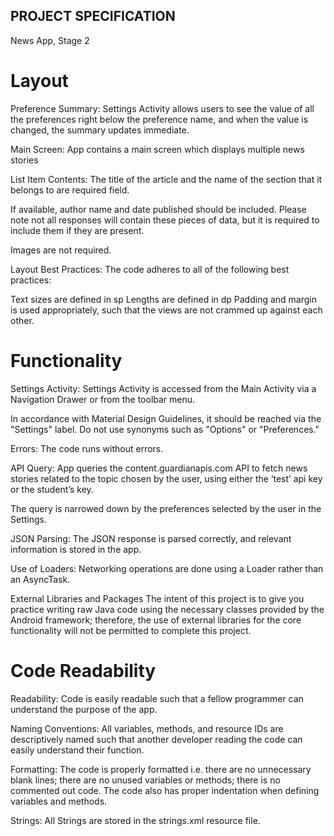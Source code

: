 ## PROJECT SPECIFICATION

   News App, Stage 2
   
# Layout

Preference Summary:
Settings Activity allows users to see the value of all the preferences right below the preference name, and when the value is changed, the summary updates immediate.

Main Screen:
App contains a main screen which displays multiple news stories

List Item Contents:
The title of the article and the name of the section that it belongs to are required field.

If available, author name and date published should be included. Please note not all responses will contain these pieces of data, but it is required to include them if they are present.

Images are not required.

Layout Best Practices:
The code adheres to all of the following best practices:

Text sizes are defined in sp
Lengths are defined in dp
Padding and margin is used appropriately, such that the views are not crammed up against each other.

# Functionality

Settings Activity:
Settings Activity is accessed from the Main Activity via a Navigation Drawer or from the toolbar menu.

In accordance with Material Design Guidelines, it should be reached via the "Settings" label. Do not use synonyms such as "Options" or "Preferences."

Errors:
The code runs without errors.

API Query:
App queries the content.guardianapis.com API to fetch news stories related to the topic chosen by the user, using either the ‘test’ api key or the student’s key.

The query is narrowed down by the preferences selected by the user in the Settings.

JSON Parsing:
The JSON response is parsed correctly, and relevant information is stored in the app.

Use of Loaders:
Networking operations are done using a Loader rather than an AsyncTask.

External Libraries and Packages
The intent of this project is to give you practice writing raw Java code using the necessary classes provided by the Android framework; therefore, the use of external libraries for the core functionality will not be permitted to complete this project.

# Code Readability

Readability:
Code is easily readable such that a fellow programmer can understand the purpose of the app.

Naming Conventions:
All variables, methods, and resource IDs are descriptively named such that another developer reading the code can easily understand their function.

Formatting:
The code is properly formatted i.e. there are no unnecessary blank lines; there are no unused variables or methods; there is no commented out code.
The code also has proper indentation when defining variables and methods.

Strings:
All Strings are stored in the strings.xml resource file.
